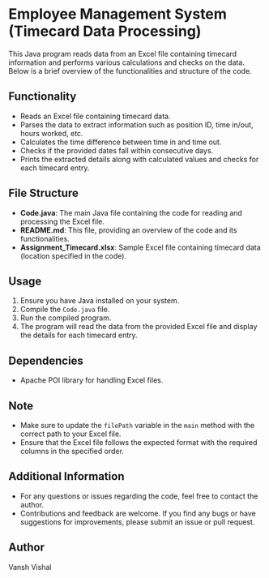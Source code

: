# Employee Management System (Timecard Data Processing)

This Java program reads data from an Excel file containing timecard information and performs various calculations and checks on the data. Below is a brief overview of the functionalities and structure of the code.

## Functionality
- Reads an Excel file containing timecard data.
- Parses the data to extract information such as position ID, time in/out, hours worked, etc.
- Calculates the time difference between time in and time out.
- Checks if the provided dates fall within consecutive days.
- Prints the extracted details along with calculated values and checks for each timecard entry.

## File Structure
- **Code.java**: The main Java file containing the code for reading and processing the Excel file.
- **README.md**: This file, providing an overview of the code and its functionalities.
- **Assignment_Timecard.xlsx**: Sample Excel file containing timecard data (location specified in the code).

## Usage
1. Ensure you have Java installed on your system.
2. Compile the `Code.java` file.
3. Run the compiled program.
4. The program will read the data from the provided Excel file and display the details for each timecard entry.

## Dependencies
- Apache POI library for handling Excel files.

## Note
- Make sure to update the `filePath` variable in the `main` method with the correct path to your Excel file.
- Ensure that the Excel file follows the expected format with the required columns in the specified order.

## Additional Information
- For any questions or issues regarding the code, feel free to contact the author.
- Contributions and feedback are welcome. If you find any bugs or have suggestions for improvements, please submit an issue or pull request.

## Author
Vansh Vishal

